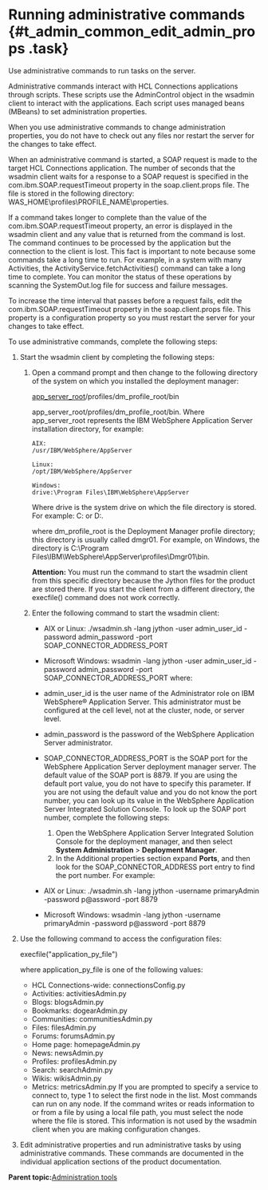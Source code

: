 # Running administrative commands {#t_admin_common_edit_admin_props .task}

Use administrative commands to run tasks on the server.

Administrative commands interact with HCL Connections applications through scripts. These scripts use the AdminControl object in the wsadmin client to interact with the applications. Each script uses managed beans \(MBeans\) to set administration properties.

When you use administrative commands to change administration properties, you do not have to check out any files nor restart the server for the changes to take effect.

When an administrative command is started, a SOAP request is made to the target HCL Connections application. The number of seconds that the wsadmin client waits for a response to a SOAP request is specified in the com.ibm.SOAP.requestTimeout property in the soap.client.props file. The file is stored in the following directory: WAS\_HOME\\profiles\\PROFILE\_NAME\\properties.

If a command takes longer to complete than the value of the com.ibm.SOAP.requestTimeout property, an error is displayed in the wsadmin client and any value that is returned from the command is lost. The command continues to be processed by the application but the connection to the client is lost. This fact is important to note because some commands take a long time to run. For example, in a system with many Activities, the ActivityService.fetchActivities\(\) command can take a long time to complete. You can monitor the status of these operations by scanning the SystemOut.log file for success and failure messages.

To increase the time interval that passes before a request fails, edit the com.ibm.SOAP.requestTimeout property in the soap.client.props file. This property is a configuration property so you must restart the server for your changes to take effect.

To use administrative commands, complete the following steps:

1.  Start the wsadmin client by completing the following steps:

    1.  Open a command prompt and then change to the following directory of the system on which you installed the deployment manager:

        [app\_server\_root](../plan/i_ovr_r_directory_conventions.md)/profiles/dm\_profile\_root/bin

        app\_server\_root/profiles/dm\_profile\_root/bin. Where app\_server\_root represents the IBM WebSphere Application Server installation directory, for example:

        ```
        AIX:
        /usr/IBM/WebSphere/AppServer
        
        ```

        ```
        Linux:
        /opt/IBM/WebSphere/AppServer
        
        ```

        ```
        Windows:
        drive:\Program Files\IBM\WebSphere\AppServer
        
        ```

        Where drive is the system drive on which the file directory is stored. For example: C: or D:.

        where dm\_profile\_root is the Deployment Manager profile directory; this directory is usually called dmgr01. For example, on Windows, the directory is C:\\Program Files\\IBM\\WebSphere\\AppServer\\profiles\\Dmgr01\\bin.

        **Attention:** You must run the command to start the wsadmin client from this specific directory because the Jython files for the product are stored there. If you start the client from a different directory, the execfile\(\) command does not work correctly.

    2.  Enter the following command to start the wsadmin client:

        -   AIX or Linux: ./wsadmin.sh -lang jython -user admin\_user\_id -password admin\_password -port SOAP\_CONNECTOR\_ADDRESS\_PORT
        -   Microsoft Windows: wsadmin -lang jython -user admin\_user\_id -password admin\_password -port SOAP\_CONNECTOR\_ADDRESS\_PORT
        where:

        -   admin\_user\_id is the user name of the Administrator role on IBM WebSphere® Application Server. This administrator must be configured at the cell level, not at the cluster, node, or server level.
        -   admin\_password is the password of the WebSphere Application Server administrator.
        -   SOAP\_CONNECTOR\_ADDRESS\_PORT is the SOAP port for the WebSphere Application Server deployment manager server. The default value of the SOAP port is 8879. If you are using the default port value, you do not have to specify this parameter. If you are not using the default value and you do not know the port number, you can look up its value in the WebSphere Application Server Integrated Solution Console. To look up the SOAP port number, complete the following steps:
            1.  Open the WebSphere Application Server Integrated Solution Console for the deployment manager, and then select **System Administration** \> **Deployment Manager**.
            2.  In the Additional properties section expand **Ports**, and then look for the SOAP\_CONNECTOR\_ADDRESS port entry to find the port number.
        For example:

        -   AIX or Linux: ./wsadmin.sh -lang jython -username primaryAdmin -password p@assword -port 8879
        -   Microsoft Windows: wsadmin -lang jython -username primaryAdmin -password p@assword -port 8879
2.  Use the following command to access the configuration files:

    execfile\("application\_py\_file"\)

    where application\_py\_file is one of the following values:

    -   HCL Connections-wide: connectionsConfig.py
    -   Activities: activitiesAdmin.py
    -   Blogs: blogsAdmin.py
    -   Bookmarks: dogearAdmin.py
    -   Communities: communitiesAdmin.py
    -   Files: filesAdmin.py
    -   Forums: forumsAdmin.py
    -   Home page: homepageAdmin.py
    -   News: newsAdmin.py
    -   Profiles: profilesAdmin.py
    -   Search: searchAdmin.py
    -   Wikis: wikisAdmin.py
    -   Metrics: metricsAdmin.py
    If you are prompted to specify a service to connect to, type 1 to select the first node in the list. Most commands can run on any node. If the command writes or reads information to or from a file by using a local file path, you must select the node where the file is stored. This information is not used by the wsadmin client when you are making configuration changes.

3.  Edit administrative properties and run administrative tasks by using administrative commands. These commands are documented in the individual application sections of the product documentation.


**Parent topic:**[Administration tools](../admin/c_admin_common_tools.md)

